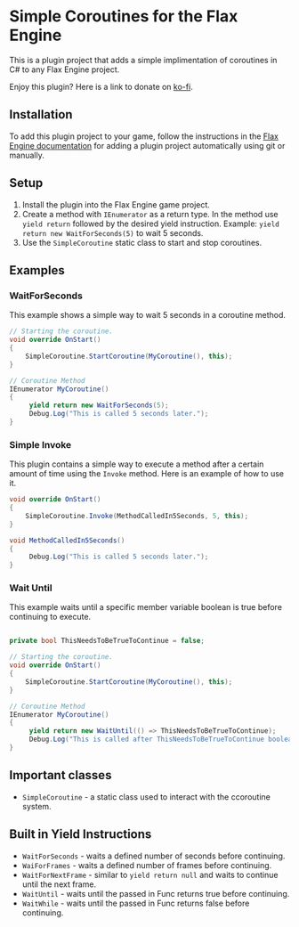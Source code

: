 # Simple Coroutines for the Flax Engine
This is a plugin project that adds a simple implimentation of coroutines in C# to any Flax Engine project.

Enjoy this plugin? Here is a link to donate on [ko-fi](https://ko-fi.com/tryibion).

## Installation
To add this plugin project to your game, follow the instructions in the [Flax Engine documentation](https://docs.flaxengine.com/manual/scripting/plugins/plugin-project.html#automated-git-cloning) for adding a plugin project automatically using git or manually.

## Setup
1. Install the plugin into the Flax Engine game project.
2. Create a method with `IEnumerator` as a return type. In the method use `yield return` followed by the desired yield instruction. Example: `yield return new WaitForSeconds(5)` to wait 5 seconds.
3. Use the `SimpleCoroutine` static class to start and stop coroutines.

## Examples

### WaitForSeconds
This example shows a simple way to wait 5 seconds in a coroutine method.

```csharp
// Starting the coroutine.
void override OnStart()
{
    SimpleCoroutine.StartCoroutine(MyCoroutine(), this);
}

// Coroutine Method
IEnumerator MyCoroutine()
{
     yield return new WaitForSeconds(5);
     Debug.Log("This is called 5 seconds later.");
}
```

### Simple Invoke

This plugin contains a simple way to execute a method after a certain amount of time using the `Invoke` method. Here is an example of how to use it.

```csharp
void override OnStart()
{
    SimpleCoroutine.Invoke(MethodCalledIn5Seconds, 5, this);
}

void MethodCalledIn5Seconds()
{
     Debug.Log("This is called 5 seconds later.");
}
```

### Wait Until
This example waits until a specific member variable boolean is true before continuing to execute.

```csharp

private bool ThisNeedsToBeTrueToContinue = false;

// Starting the coroutine.
void override OnStart()
{
    SimpleCoroutine.StartCoroutine(MyCoroutine(), this);
}

// Coroutine Method
IEnumerator MyCoroutine()
{
     yield return new WaitUntil(() => ThisNeedsToBeTrueToContinue);
     Debug.Log("This is called after ThisNeedsToBeTrueToContinue boolean is set to true.");
}
```

## Important classes
- `SimpleCoroutine` - a static class used to interact with the ccoroutine system.

## Built in Yield Instructions
- `WaitForSeconds` - waits a defined number of seconds before continuing.
- `WaiForFrames` - waits a defined number of frames before continuing.
- `WaitForNextFrame` - similar to `yield return null` and waits to continue until the next frame.
- `WaitUntil` - waits until the passed in Func returns true before continuing.
- `WaitWhile` - waits until the passed in Func returns false before continuing.
